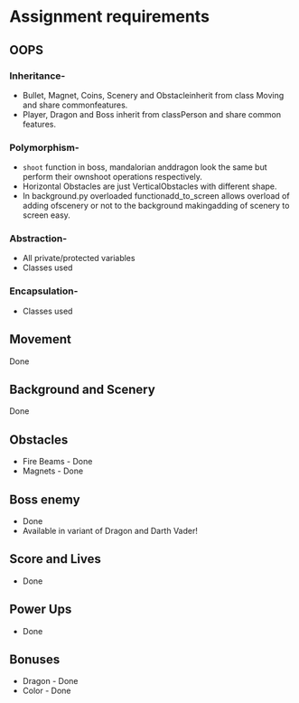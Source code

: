# Assignment requirements

## OOPS

### Inheritance-

- Bullet, Magnet, Coins, Scenery and Obstacleinherit from class Moving and share commonfeatures.
- Player, Dragon and Boss inherit from classPerson and share common features.

### Polymorphism-

- `shoot` function in boss, mandalorian anddragon look the same but perform their ownshoot operations respectively.
- Horizontal Obstacles are just VerticalObstacles with different shape.
- In background.py overloaded functionadd_to_screen allows overload of adding ofscenery or not to the background makingadding of scenery to screen easy.

### Abstraction-

- All private/protected variables
- Classes used

### Encapsulation-

- Classes used

## Movement

Done

## Background and Scenery

Done

## Obstacles

- Fire Beams - Done
- Magnets - Done

## Boss enemy

- Done
- Available in variant of Dragon and Darth Vader!

## Score and Lives

- Done

## Power Ups

- Done

## Bonuses

- Dragon - Done
- Color - Done
